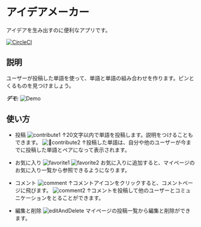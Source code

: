 # アイデアメーカー
アイデアを生み出すのに便利なアプリです。  

[![CircleCI](https://circleci.com/gh/sdk40010/idea-maker/tree/master.svg?style=svg)](https://circleci.com/gh/sdk40010/idea-maker/tree/master)

## 説明
ユーザーが投稿した単語を使って、単語と単語の組み合わせを作ります。ピンとくるものを見つけましょう。

***デモ:***
![Demo](https://user-images.githubusercontent.com/44635710/51223087-c7805f80-1983-11e9-92d0-3e201d2f3fc8.gif)


## 使い方

- 投稿
![contribute1](https://user-images.githubusercontent.com/44635710/51189502-86f0f980-1923-11e9-8216-c88fd4cc06bd.png)
↑20文字以内で単語を投稿します。説明をつけることもできます。
![contribute2](https://user-images.githubusercontent.com/44635710/51222657-07464780-1982-11e9-8825-9697e734d4bb.png)
↑投稿した単語は、自分や他のユーザーが今までに投稿した単語とペアになって表示されます。

- お気に入り
![favorite1](https://user-images.githubusercontent.com/44635710/51190679-1e574c00-1926-11e9-8f2b-67e8ed4fc057.png)
![favorite2](https://user-images.githubusercontent.com/44635710/51189979-915fc300-1924-11e9-8028-f0ee201ad8e6.png)
お気に入りに追加すると、マイページのお気に入り一覧から参照できるようになります。

- コメント
![comment](https://user-images.githubusercontent.com/44635710/51223353-cac81b00-1984-11e9-9ae7-123548cdee64.png)
↑コメントアイコンをクリックすると、コメントページに飛びます。
![comment2](https://user-images.githubusercontent.com/44635710/51223507-6063aa80-1985-11e9-94f7-76dc0bb9e6ec.png)
↑コメントを投稿して他のユーザーとコミュニケーションをとることができます。

- 編集と削除
![editAndDelete](https://user-images.githubusercontent.com/44635710/51223721-64dc9300-1986-11e9-9ad1-df9ed3a19483.png)
マイページの投稿一覧から編集と削除ができます。